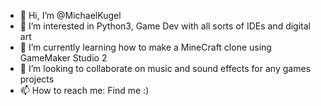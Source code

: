 - 👋 Hi, I’m @MichaelKugel
- 👀 I’m interested in Python3, Game Dev with all sorts of IDEs and digital art
- 🌱 I’m currently learning how to make a MineCraft clone using GameMaker Studio 2
- 💞️ I’m looking to collaborate on music and sound effects for any games projects
- 📫 How to reach me: Find me :)

<!---
MichaelKugel/MichaelKugel is a ✨ special ✨ repository because its `README.md` (this file) appears on your GitHub profile.
You can click the Preview link to take a look at your changes.
--->
